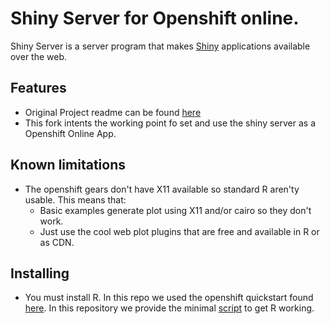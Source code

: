 # Shiny Server for Openshift online.

Shiny Server is a server program that makes [Shiny](http://rstudio.com/shiny) applications available over the web.

## Features

* Original Project readme can be found [here](https://github.com/ekergy/shiny-server/blob/master/README_original)
* This fork intents the working point fo set and use the shiny server as a Openshift Online App.

## Known limitations
* The openshift gears don't have X11 available so standard R aren'ty usable.
  This means that:
  * Basic examples generate plot using X11 and/or cairo so they don't work.
  * Just use the cool web plot plugins that are free and available in R or as CDN.

## Installing

* You must install R. In this repo we used the openshift quickstart found <a href="https://github.com/openshift-quickstart/r-quickstart" target="_blank">here</a>. In this repository we provide the minimal [script](https://github.com/ekergy/shiny-server/blob/master/R/deploy_R.sh) to get R working.
